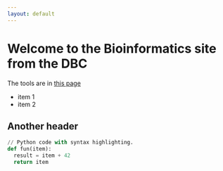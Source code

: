 ```yaml
---
layout: default
---
```


# Welcome to the Bioinformatics site from the DBC

The tools are in [this page](./pages/test_tools.md)
- item 1
- item 2


## Another header
```py
// Python code with syntax highlighting.
def fun(item):
  result = item + 42
  return item
```
